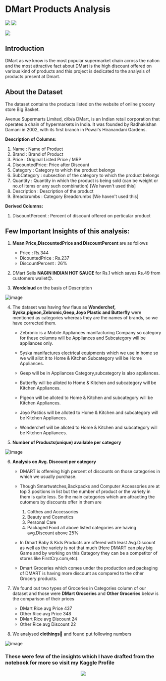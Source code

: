 # DMart Products Analysis 

<p>
<img src="https://img.shields.io/badge/Made%20with-Jupyter-orange?style=for-the-badge&logo=Jupyter">
<img src="https://img.shields.io/badge/Made%20with-Python-blue?style=for-the-badge&logo=Python">
</p>

<a href="https://www.kaggle.com/code/gauravtopre/dmart-products-analysis/data">
<img src="https://img.shields.io/badge/Data%20From-Kaggle-blue">
</a>

## Introduction 

DMart as we know is the most popular supermarket chain across the nation and the most attractive fact about DMart is the high discount offered on various kind of products and this project is dedicated to the analysis of products present at Dmart.

## About the Dataset 

The dataset contains the products listed on the website of online grocery store Big Basket.

Avenue Supermarts Limited, d/b/a DMart, is an Indian retail corporation that operates a chain of hypermarkets in India. It was founded by Radhakishan Damani in 2002, with its first branch in Powai's Hiranandani Gardens.

**Description of Columns:**
1. Name : Name of Product
2. Brand : Brand of Product 
3. Price : Original Listed Price / MRP
4. DiscountedPrice: Price after Discount 
5. Category : Category to which the product belongs
6. SubCategory : subsection of the category to which the product belongs
7. Quantity : Quantity in which the product is being sold (can be weight or no.of items or any such combination) [We haven't used this]
8. Description : Description of the product
9. Breadcrumbs : Category Breadcrumbs [We haven't used this]

**Derived Columns:**
1. DiscountPercent : Percent of discount offered on perticular product


## Few Important Insights of this analysis:

1. **Mean Price,DiscountedPrice and DiscountPercent** are as follows

    * Price : Rs.344
    * DicountedPrice : Rs.237 
    * DiscountPercent : 26%
    
 2. DMart Sells **NAGIN INDIAN HOT SAUCE** for Rs.1 which saves Rs.49 from customers wallet😍.
 
 3. **Wordcloud** on the basis of Description
 
 ![image](https://user-images.githubusercontent.com/80534916/187941206-aa905d44-10e5-42ad-af1a-e068ab4837f1.png)
 
 4. The dataset was having few flaus as **Wonderchef, Syska,pigeon,Zebronic,Geep,Joyo Plastic and Butterfly** were mentioned as categories whereas they are the names of brands, so we have corrected them.
    
    * Zebronic is a Mobile Appliances manifacturing Company so category for these columns will be Appliances and Subcategory will be appliances only.

    * Syska manifactures electrical equipments which we use in home so we will allot it to Home & Kitchen Subcategory will be Home Appliances.

    * Geep will be in Appliances Category,subcategory is also appliances.

    * Butterfly will be alloted to Home & Kitchen and subcategory will be Kitchen Appliances.

    * Pigeon will be alloted to Home & Kitchen and subcategory will be Kitchen Appliances.

    * Joyo Pastics will be alloted to Home & Kitchen and subcategory will be Kitchen Appliances.

    * Wonderchef will be alloted to Home & Kitchen and subcategory will be Kitchen Appliances.
 
 5. **Number of Products(unique) available per category**
 
 ![image](https://user-images.githubusercontent.com/80534916/187942193-3fe090a0-b96e-45c7-91fb-4fb1fb38d976.png)

6. **Analysis on Avg. Discount per category**

    * DMART is offereing high percent of discounts on those categories in which we usually purchase.
    * Though Smartwatches,Backpacks and Computer Accessories are at top 3 positions in list but the number of product or the variety in them is quite less. So the main categories which are attracting the cutomers by discounts offer in them are

        1. Colthes and Accessories 
        2. Beauty and Cosmetics
        3. Personal Care 
        4. Packaged Food 
        all above listed categories are having avg.Discount above 25%
        
    * In Dmart Baby & Kids Products are offered with least Avg.Discount as well as the variety is not that much (Here DMART can play big Game and by working on this Category they can be a competitor of stores like FirstCry.com,etc).

    * Dmart Groceries which comes under the production and packaging of DMART is having more discount as compared to the other Grocery products.

7. We found out two types of Groceries in Categories column of our dataset and those were **DMart Groceries** and **Other Groceries** below is the comparison of their prices

    * DMart Rice avg Price 437
    * Other Rice avg Price 348
    * DMart Rice avg Discount 24
    * Other Rice avg Discount 22
    
8. We analysed **clothings👕** and found put following numbers

![image](https://user-images.githubusercontent.com/80534916/187946659-1378809f-1720-4310-8ac3-64de02447711.png)


### These were few of the insights which I have drafted from the notebook for more so visit my Kaggle Profile

<p align ="center">
<img src="http://ForTheBadge.com/images/badges/built-with-love.svg">
</p>
    
